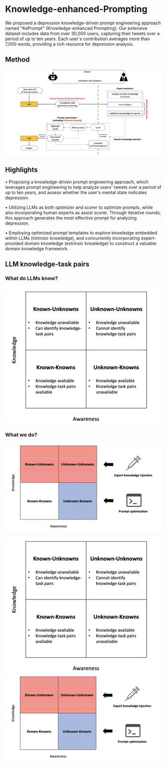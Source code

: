 # Knowledge-enhanced-Prompting
We proposed a depression knowledge-driven prompt engineering approach named "KePrompt" (Knowledge-enhanced Prompting). Our extensive dataset includes data from over 30,000 users, capturing their tweets over a period of up to ten years. Each user's contribution averages more than 7,000 words, providing a rich resource for depression analysis. 

## Method
![image](https://github.com/Connor-Shen/Knowledge-enhanced-Prompting/blob/main/img/experiment_structure.png)


## Highlights
• Proposing a knowledge-driven prompt engineering approach, which leverages prompt engineering to help analyze users’ tweets over a period of up to ten years, and assess whether the user's mental state indicates depression.

• Utilizing LLMs as both optimizer and scorer to optimize prompts, while also incorporating human experts as assist scorer. Through iterative rounds, this approach generates the most effective prompt for analyzing depression. 

• Employing optimized prompt templates to explore knowledge embedded within LLMs (intrinsic knowledge), and concurrently incorporating expert-provided domain knowledge (extrinsic knowledge) to construct a valuable domain knowledge framework.


## LLM knowledge-task pairs
### What do LLMs know?
<img src="https://github.com/Connor-Shen/Knowledge-enhanced-Prompting/blob/main/img/LLM_knowledge.png" width="500px">

### What we do?
![image](https://github.com/Connor-Shen/Knowledge-enhanced-Prompting/blob/main/img/Know_knows.png)

<div style="display:inline-block">
  <img src="https://github.com/Connor-Shen/Knowledge-enhanced-Prompting/blob/main/img/LLM_knowledge.png" alt="image1" width="500">
  <img src="https://github.com/Connor-Shen/Knowledge-enhanced-Prompting/blob/main/img/Know_knows.png" alt="image2" width="500">
</div>
